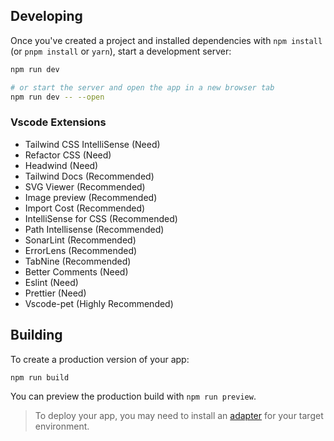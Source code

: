 ## Developing

Once you've created a project and installed dependencies with `npm install` (or `pnpm install` or `yarn`), start a development server:

```bash
npm run dev

# or start the server and open the app in a new browser tab
npm run dev -- --open
```
### Vscode Extensions

- Tailwind CSS IntelliSense (Need)
- Refactor CSS (Need)
- Headwind (Need)
- Tailwind Docs (Recommended)
- SVG Viewer (Recommended)
- Image preview (Recommended)
- Import Cost (Recommended)
- IntelliSense for CSS (Recommended)
- Path Intellisense (Recommended)
- SonarLint (Recommended)
- ErrorLens (Recommended)
- TabNine (Recommended)
- Better Comments (Need)
- Eslint (Need)
- Prettier (Need)
- Vscode-pet (Highly Recommended)

## Building

To create a production version of your app:

```bash
npm run build
```

You can preview the production build with `npm run preview`.

> To deploy your app, you may need to install an [adapter](https://kit.svelte.dev/docs/adapters) for your target environment.
